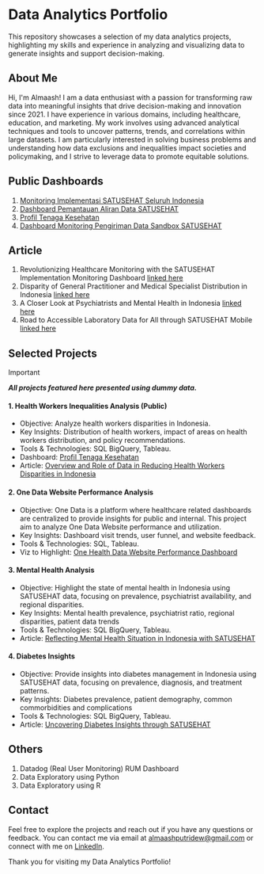 # Data Analytics Portfolio
This repository showcases a selection of my data analytics projects, highlighting my skills and experience in analyzing and visualizing data to generate insights and support decision-making.

## About Me
Hi, I'm Almaash! I am a data enthusiast with a passion for transforming raw data into meaningful insights that drive decision-making and innovation since 2021. I have experience in various domains, including healthcare, education, and marketing. My work involves using advanced analytical techniques and tools to uncover patterns, trends, and correlations within large datasets. I am particularly interested in solving business problems and understanding how data exclusions and inequalities impact societies and policymaking, and I strive to leverage data to promote equitable solutions.

## Public Dashboards
1. [Monitoring Implementasi SATUSEHAT Seluruh Indonesia](https://satusehat.kemkes.go.id/data/dashboard/3678097d-d11e-4b2c-8552-310d782a905b)
2. [Dashboard Pemantauan Aliran Data SATUSEHAT](https://satusehat.kemkes.go.id/data/dashboard/47ef4c43-4ea0-4d1f-a5e5-7d38afcb4edf)
3. [Profil Tenaga Kesehatan](https://satusehat.kemkes.go.id/data/dashboard/c8b80eb9-07bd-4ac9-82c9-13993a360a34)
4. [Dashboard Monitoring Pengiriman Data Sandbox SATUSEHAT](https://satusehat.kemkes.go.id/data/dashboard/8648699e-7ed3-4ece-adb6-3415f7ac145e)

## Article
1. Revolutionizing Healthcare Monitoring with the SATUSEHAT Implementation Monitoring Dashboard [linked here](https://medium.com/@almaash/revolutionizing-healthcare-monitoring-with-the-satusehat-implementation-monitoring-dashboard-e5fad1bceb87)
2. Disparity of General Practitioner and Medical Specialist Distribution in Indonesia [linked here](https://medium.com/@almaash/disparity-of-general-practitioner-and-medical-specialist-distribution-in-indonesia-f24a2541ba5e)
3. A Closer Look at Psychiatrists and Mental Health in Indonesia [linked here](https://medium.com/@almaash/a-closer-look-at-psychiatrists-and-mental-health-in-indonesia-41cc9cc61efd)
4. Road to Accessible Laboratory Data for All through SATUSEHAT Mobile [linked here](https://medium.com/@almaash/road-to-accessible-laboratory-data-for-indonesians-through-satusehat-mobile-da0d695cf3c1)

## Selected Projects
> [!IMPORTANT]
> ***All projects featured here presented using dummy data.***

#### 1. Health Workers Inequalities Analysis (Public)
- Objective: Analyze health workers disparities in Indonesia.
- Key Insights: Distribution of health workers, impact of areas on health workers distribution, and policy recommendations.
- Tools & Technologies: SQL BigQuery, Tableau.
- Dashboard: [Profil Tenaga Kesehatan](https://satusehat.kemkes.go.id/data/dashboard/c8b80eb9-07bd-4ac9-82c9-13993a360a34)
- Article: [Overview and Role of Data in Reducing Health Workers Disparities in Indonesia](https://medium.com/@dtokemkes/overview-and-role-of-data-in-reducing-health-workers-disparities-in-indonesia-7fe84240c6b8)

#### 2. One Data Website Performance Analysis
- Objective: One Data is a platform where healthcare related dashboards are centralized to provide insights for public and internal. This project aim to analyze One Data Website performance and utilization.
- Key Insights: Dashboard visit trends, user funnel, and website feedback.
- Tools & Technologies: SQL, Tableau.
- Viz to Highlight: [One Health Data Website Performance Dashboard](https://github.com/almaashp/data-analyst-portfolio/blob/main/One%20Health%20Data%20Website%20Performance%20Dashboard.md)

#### 3. Mental Health Analysis 
- Objective: Highlight the state of mental health in Indonesia using SATUSEHAT data, focusing on prevalence, psychiatrist availability, and regional disparities.
- Key Insights: Mental health prevalence, psychiatrist ratio, regional disparities, patient data trends
- Tools & Technologies: SQL BigQuery, Tableau.
- Article: [Reflecting Mental Health Situation in Indonesia with SATUSEHAT](https://medium.com/@dtokemkes/reflecting-mental-health-situation-in-indonesia-with-satusehat-e76bd1e0c8ce)

#### 4. Diabetes Insights
- Objective: Provide insights into diabetes management in Indonesia using SATUSEHAT data, focusing on prevalence, diagnosis, and treatment patterns.
- Key Insights: Diabetes prevalence, patient demography, common commorbidities and complications 
- Tools & Technologies: SQL BigQuery, Tableau.
- Article: [Uncovering Diabetes Insights through SATUSEHAT](https://medium.com/@dtokemkes/uncovering-diabetes-insights-through-satusehat-97085166ddd4)

## Others
1. Datadog (Real User Monitoring) RUM Dashboard
2. Data Exploratory using Python
3. Data Exploratory using R

## Contact
Feel free to explore the projects and reach out if you have any questions or feedback. You can contact me via email at almaashputridew@gmail.com or connect with me on [LinkedIn]([url](https://www.linkedin.com/in/almaash-putridewi/)).

Thank you for visiting my Data Analytics Portfolio!
